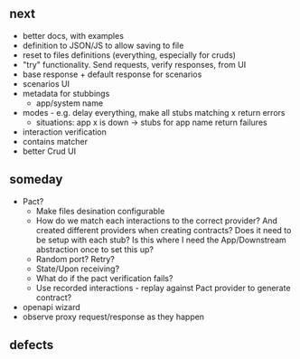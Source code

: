 ## next

- better docs, with examples
- definition to JSON/JS to allow saving to file
- reset to files definitions (everything, especially for cruds)
- "try" functionality. Send requests, verify responses, from UI
- base response + default response for scenarios
- scenarios UI
- metadata for stubbings
  - app/system name
- modes - e.g. delay everything, make all stubs matching x return errors
  - situations: app x is down -> stubs for app name return failures
- interaction verification
- contains matcher
- better Crud UI

## someday

- Pact?
  - Make files desination configurable
  - How do we match each interactions to the correct provider? And created different providers when creating contracts? Does it need to be setup with each stub? Is this where I need the App/Downstream abstraction once to set this up?
  - Random port? Retry?
  - State/Upon receiving?
  - What do if the pact verification fails?
  - Use recorded interactions - replay against Pact provider to generate contract?
- openapi wizard
- observe proxy request/response as they happen

## defects
